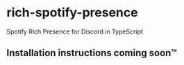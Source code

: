 # rich-spotify-presence
Spotify Rich Presence for Discord in TypeScript

## Installation instructions coming soon™
